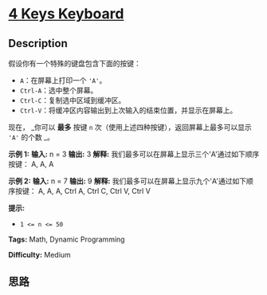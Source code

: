 # [4 Keys Keyboard][title]

## Description

假设你有一个特殊的键盘包含下面的按键：

  * `A`：在屏幕上打印一个 `'A'`。
  * `Ctrl-A`：选中整个屏幕。
  * `Ctrl-C`：复制选中区域到缓冲区。
  * `Ctrl-V`：将缓冲区内容输出到上次输入的结束位置，并显示在屏幕上。

现在， _你可以 **最多** 按键 `n` 次（使用上述四种按键），返回屏幕上最多可以显示 `'A'` 的个数 _。



**示例 1:**
            **输入:** n = 3    **输出:** 3    **解释:**     我们最多可以在屏幕上显示三个'A'通过如下顺序按键：    A, A, A    

**示例 2:**
            **输入:** n = 7    **输出:** 9    **解释:**     我们最多可以在屏幕上显示九个'A'通过如下顺序按键：    A, A, A, Ctrl A, Ctrl C, Ctrl V, Ctrl V    



**提示:**

  * `1 <= n <= 50`


**Tags:** Math, Dynamic Programming

**Difficulty:** Medium

## 思路

[title]: https://leetcode-cn.com/problems/4-keys-keyboard
